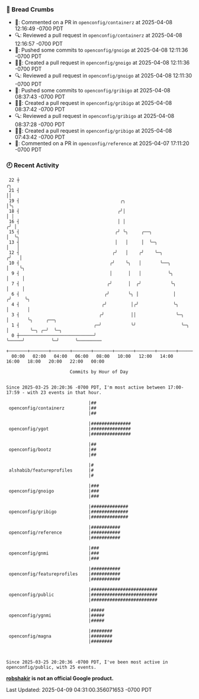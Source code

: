 ### 🍞 Bread Crumbs

 * 💬: Commented on a PR in  `openconfig/containerz` at 2025-04-08 12:16:49 -0700 PDT
 * 🔍: Reviewed a pull request in  `openconfig/containerz` at 2025-04-08 12:16:57 -0700 PDT
 * 🚢: Pushed some commits to `openconfig/gnoigo` at 2025-04-08 12:11:36 -0700 PDT
 * ✍🏼: Created a pull request in `openconfig/gnoigo` at 2025-04-08 12:11:36 -0700 PDT
 * 🔍: Reviewed a pull request in  `openconfig/gnoigo` at 2025-04-08 12:11:30 -0700 PDT
 * 🚢: Pushed some commits to `openconfig/gribigo` at 2025-04-08 08:37:43 -0700 PDT
 * ✍🏼: Created a pull request in `openconfig/gribigo` at 2025-04-08 08:37:42 -0700 PDT
 * 🔍: Reviewed a pull request in  `openconfig/gribigo` at 2025-04-08 08:37:28 -0700 PDT
 * ✍🏼: Created a pull request in `openconfig/gribigo` at 2025-04-08 07:43:42 -0700 PDT
 * 💬: Commented on a PR in  `openconfig/reference` at 2025-04-07 17:11:20 -0700 PDT

### 🕘 Recent Activity
```
 22 ┼                                                                        ╭╮
 21 ┤                                                                        ││
 19 ┤                                      ╭╮                                │╰╮
 18 ┤                                     ╭╯│                                │ │
 16 ┤                                     │ │                               ╭╯ │
 15 ┤                                    ╭╯ ╰╮     ╭──╮                     │  ╰╮
 13 ┤                                    │   │     │  ╰─╮                   │   │
 12 ┤                                   ╭╯   │    ╭╯    ╰─╮                ╭╯   │
 10 ┤                                  ╭╯    ╰╮   │       ╰──╮             │    ╰╮
  9 ┤                                  │      │   │          ╰╮            │     │
  7 ┤                                 ╭╯      │  ╭╯           ╰╮           │     │
  6 ┤                                ╭╯       ╰╮ │             │          ╭╯     ╰╮
  4 ┤                               ╭╯         │╭╯             ╰╮         │       │
  3 ┤                              ╭╯          ││               ╰─╮       │       ╰╮     ╭──╮
  1 ┤                            ╭─╯           ╰╯                 ╰─╮     │        ╰─╮ ╭─╯  ╰─╮
  0 ┼────────────────────────────╯                                  ╰─────╯          ╰─╯      ╰─────────
    +───────+───────+───────+───────+───────+───────+───────+───────+───────+───────+───────+───────+────
  00:00   02:00   04:00   06:00   08:00   10:00   12:00   14:00   16:00   18:00   20:00   22:00   00:00   

						Commits by Hour of Day


Since 2025-03-25 20:20:36 -0700 PDT, I'm most active between 17:00-17:59 - with 23 events in that hour.

```



```
                               |##
 openconfig/containerz         |##
                               |##

                               |###############
 openconfig/ygot               |###############
                               |###############

                               |##
 openconfig/bootz              |##
                               |##

                               |#
 alshabib/featureprofiles      |#
                               |#

                               |###
 openconfig/gnoigo             |###
                               |###

                               |##############
 openconfig/gribigo            |##############
                               |##############

                               |###########
 openconfig/reference          |###########
                               |###########

                               |###
 openconfig/gnmi               |###
                               |###

                               |###########
 openconfig/featureprofiles    |###########
                               |###########

                               |#########################
 openconfig/public             |#########################
                               |#########################

                               |#####
 openconfig/ygnmi              |#####
                               |#####

                               |########
 openconfig/magna              |########
                               |########



Since 2025-03-25 20:20:36 -0700 PDT, I've been most active in openconfig/public, with 25 events.

```
**[robshakir](mailto:robjs@google.com) is not an official Google product.**  


Last Updated: 2025-04-09 04:31:00.356071653 -0700 PDT

